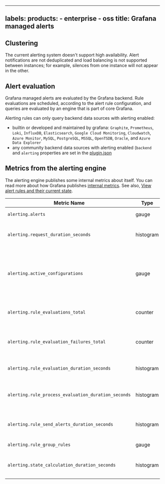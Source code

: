 -----

## labels: products: - enterprise - oss title: Grafana managed alerts

## Clustering

The current alerting system doesn't support high availability. Alert notifications are not deduplicated and load balancing is not supported between instances; for example, silences from one instance will not appear in the other.

## Alert evaluation

Grafana managed alerts are evaluated by the Grafana backend. Rule evaluations are scheduled, according to the alert rule configuration, and queries are evaluated by an engine that is part of core Grafana.

Alerting rules can only query backend data sources with alerting enabled:

- builtin or developed and maintained by grafana: `Graphite`, `Prometheus`, `Loki`, `InfluxDB`, `Elasticsearch`,
  `Google Cloud Monitoring`, `Cloudwatch`, `Azure Monitor`, `MySQL`, `PostgreSQL`, `MSSQL`, `OpenTSDB`, `Oracle`, and `Azure Data Explorer`
- any community backend data sources with alerting enabled (`backend` and `alerting` properties are set in the [plugin.json](https://grafana.com/developers/plugin-tools/reference/plugin-json)

## Metrics from the alerting engine

The alerting engine publishes some internal metrics about itself. You can read more about how Grafana publishes [internal metrics](/docs/grafana/\<GRAFANA_VERSION\>/setup-grafana/set-up-grafana-monitoring/). See also, [View alert rules and their current state](/docs/grafana/\<GRAFANA_VERSION\>/alerting/fundamentals/state-and-health/).

| Metric Name                                         | Type      | Description                                                                              |
| --------------------------------------------------- | --------- | ---------------------------------------------------------------------------------------- |
| `alerting.alerts`                                   | gauge     | How many alerts by state                                                                 |
| `alerting.request_duration_seconds`                 | histogram | Histogram of requests to the Alerting API                                                |
| `alerting.active_configurations`                    | gauge     | The number of active, non default alertmanager configurations for grafana managed alerts |
| `alerting.rule_evaluations_total`                   | counter   | The total number of rule evaluations                                                     |
| `alerting.rule_evaluation_failures_total`           | counter   | The total number of rule evaluation failures                                             |
| `alerting.rule_evaluation_duration_seconds`         | histogram | The time to evaluate a rule                                                              |
| `alerting.rule_process_evaluation_duration_seconds` | histogram | The time to process the evaluation results for a rule                                    |
| `alerting.rule_send_alerts_duration_seconds`        | histogram | The time to send the alerts to Alertmanager                                              |
| `alerting.rule_group_rules`                         | gauge     | The number of rules                                                                      |
| `alerting.state_calculation_duration_seconds`       | histogram | The duration of calculation of a single state                                            |
